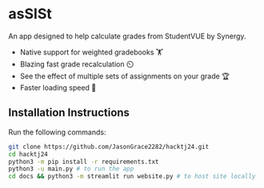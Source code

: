 # asSISt
An app designed to help calculate grades from StudentVUE by Synergy.
- Native support for weighted gradebooks 🏋️
- Blazing fast grade recalculation ⏲️
- See the effect of multiple sets of assignments on your grade 🏆
- Faster loading speed 🏃

## Installation Instructions

Run the following commands:
```bash
git clone https://github.com/JasonGrace2282/hacktj24.git
cd hacktj24
python3 -m pip install -r requirements.txt
python3 -u main.py # to run the app
cd docs && python3 -m streamlit run website.py # to host site locally
```

